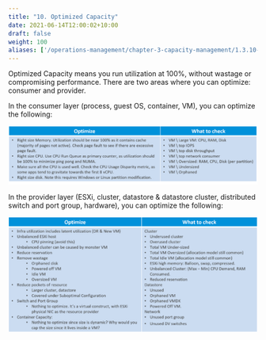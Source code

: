```yaml
---
title: "10. Optimized Capacity"
date: 2021-06-14T12:00:02+10:00
draft: false
weight: 100
aliases: ['/operations-management/chapter-3-capacity-management/1.3.10-optimized-capacity']
---
```


Optimized Capacity means you run utilization at 100%, without wastage or compromising performance. There are two areas where you can optimize: consumer and provider.

In the consumer layer (process, guest OS, container, VM), you can optimize the following:

![Optimization - what to check](1.3.10-fig-1.png)

In the provider layer (ESXi, cluster, datastore & datastore cluster, distributed switch and port group, hardware), you can optimize the following:

![Provider optimization - what to check](1.3.10-fig-2.png)
